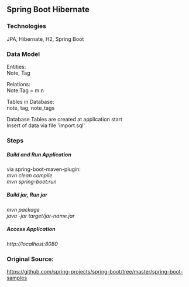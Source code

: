 ## Spring Boot Hibernate

### Technologies
JPA, Hibernate, H2, Spring Boot <br />


### Data Model
Entities: <br />
Note, Tag <br />

Relations: <br />
Note:Tag = m:n <br />

Tables in Database: <br />
note, tag, note_tags  <br />

Database Tables are created at application start <br />
Insert of data via file 'import.sql' <br />


### Steps
##### Build and Run Application
via spring-boot-maven-plugin: <br /> 
*mvn clean compile*  <br />
*mvn spring-boot:run*  <br />

##### Build jar, Run jar
*mvn package* <br />
*java -jar target/jar-name.jar* <br />

##### Access Application
*http://localhost:8080*


### Original Source:
https://github.com/spring-projects/spring-boot/tree/master/spring-boot-samples


